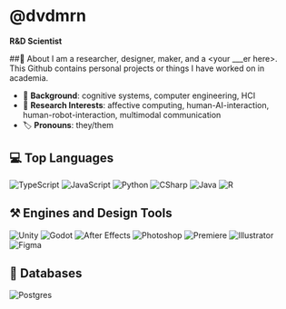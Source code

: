 # @dvdmrn

**R&D Scientist**

##🌿 About
I am a researcher, designer, maker, and a \<your ___er here\>. This Github contains personal projects or things I have worked on in academia.

- 📜 **Background**: cognitive systems, computer engineering, HCI
- 🔎 **Research Interests**: affective computing, human-AI-interaction, human-robot-interaction, multimodal communication
- 🏷️ **Pronouns**: they/them

## 💻 Top Languages
![TypeScript](https://img.shields.io/badge/typescript-272b33?logo=typescript&logoColor=3178C6&style=for-the-badge)
![JavaScript](https://img.shields.io/badge/javascript-272b33?logo=javascript&logoColor=F7DF1E&style=for-the-badge)
![Python](https://img.shields.io/badge/python-272b33?logo=python&logoColor=3776AB&style=for-the-badge)
![CSharp](https://img.shields.io/badge/csharp-272b33?logo=csharp&logoColor=239120&style=for-the-badge)
![Java](https://img.shields.io/badge/☕%20Java-272b33?logo=none&logoColor=114499&style=for-the-badge)
![R](https://img.shields.io/badge/r-272b33?logo=r&logoColor=276DC3&style=for-the-badge)

## ⚒️ Engines and Design Tools
![Unity](https://img.shields.io/badge/unity-272b33?logo=unity&logoColor=FFFFFF&style=for-the-badge)
![Godot](https://img.shields.io/badge/Godot-272b33?logo=godotengine&logoColor=478CBF&style=for-the-badge)
![After Effects](https://img.shields.io/badge/after%20effects-272b33?logo=adobeaftereffects&logoColor=9999FF&style=for-the-badge)
![Photoshop](https://img.shields.io/badge/photoshop-272b33?logo=adobephotoshop&logoColor=31A8FF&style=for-the-badge)
![Premiere](https://img.shields.io/badge/Premiere%20Pro-272b33?logo=adobepremierepro&logoColor=9999FF&style=for-the-badge)
![Illustrator](https://img.shields.io/badge/illustrator-272b33?logo=adobeillustrator&logoColor=FF9A00&style=for-the-badge)
![Figma](https://img.shields.io/badge/illustrator-272b33?logo=figma&logoColor=F24E1E&style=for-the-badge)

## 🥫 Databases
![Postgres](https://img.shields.io/badge/PostgreSQL-272b33?logo=postgresql&logoColor=4169E1&style=for-the-badge)

<!-- - 🌱 **current learning**: many things
 -->
<!--
**dvdmrn/dvdmrn** is a ✨ _special_ ✨ repository because its `README.md` (this file) appears on your GitHub profile.

Here are some ideas to get you started:

- 🔭 I’m currently working on ...
- 🌱 I’m currently learning ...
- 👯 I’m looking to collaborate on ...
- 🤔 I’m looking for help with ...
- 💬 Ask me about ...
- 📫 How to reach me: ...
- 😄 Pronouns: ...
- ⚡ Fun fact: ...
-->
